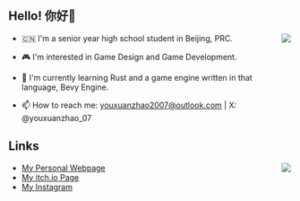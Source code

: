 ## Hello! 你好👋

<a href="#"><img align="right" src="https://github-readme-stats.vercel.app/api/top-langs/?username=youxuanzhao&theme=tokyonight&layout=compact"></img></a>

- 🇨🇳 I'm a senior year high school student in Beijing, PRC.

- 🎮 I'm interested in Game Design and Game Development.

- 🦀 I'm currently learning Rust and a game engine written in that language, Bevy Engine.

- 📫 How to reach me: youxuanzhao2007@outlook.com | X: @youxuanzhao_07 

## Links

<a href="#"><img align="right" src="https://github-readme-stats.vercel.app/api?username=youxuanzhao&count_private=true&show_icons=true&theme=tokyonight&layout=compact"></img></a>

- [My Personal Webpage]('youxuanzhao.github.io')
- [My itch.io Page]('youxuanzhao.itch.io')
- [My Instagram]('www.instagram.com/yxzhao07/')

<!--
**youxuanzhao/youxuanzhao** is a ✨ _special_ ✨ repository because its `README.md` (this file) appears on your GitHub profile.

Here are some ideas to get you started:

- 🔭 I’m currently working on ...
- 🌱 I’m currently learning ...
- 👯 I’m looking to collaborate on ...
- 🤔 I’m looking for help with ...
- 💬 Ask me about ...
- 📫 How to reach me: ...
- 😄 Pronouns: ...
- ⚡ Fun fact: ...
-->
